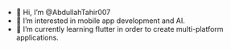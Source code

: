 - 👋 Hi, I’m @AbdullahTahir007
- 👀 I’m interested in mobile app development and AI.
- 🌱 I’m currently learning flutter in order to create multi-platform applications.


<!---
AbdullahTahir007/AbdullahTahir007 is a ✨ special ✨ repository because its `README.md` (this file) appears on your GitHub profile.
You can click the Preview link to take a look at your changes.
--->
